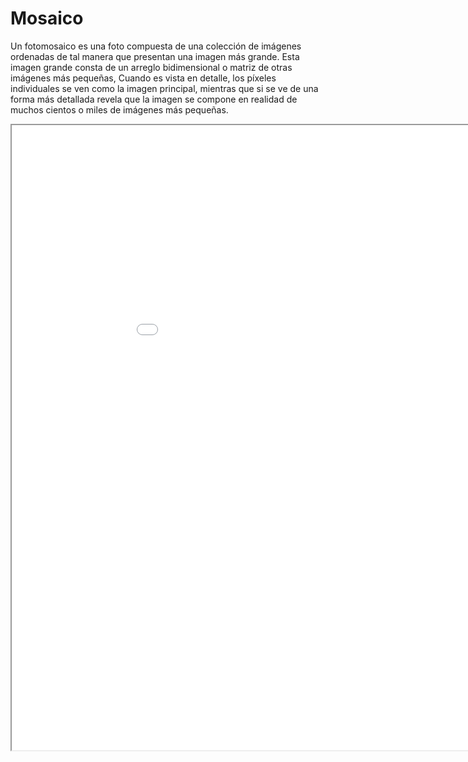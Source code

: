 # Mosaico 

Un fotomosaico es una foto compuesta de una colección de imágenes ordenadas de tal manera que presentan una imagen más grande. Esta imagen grande consta de un arreglo bidimensional o matriz de otras imágenes más pequeñas, Cuando es vista en detalle, los píxeles individuales se ven como la imagen principal, mientras que si se ve de una forma más detallada revela que la imagen se compone en realidad de muchos cientos o miles de imágenes más pequeñas.

<iframe id=mosaico style=width:1000px;height:1000px src=/vc/sketches/prueba.html>
</iframe>